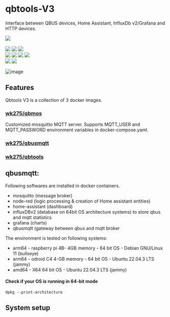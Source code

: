 # qbtools-V3
Interface between QBUS devices, Home Assistant, InfluxDb v2/Grafana and HTTP devices.

![](https://img.shields.io/badge/release-v3.0-blue) <br/>                  
![](https://img.shields.io/badge/arch-arm64-yellow)
![](https://img.shields.io/badge/-amd64-yellow)
![](https://img.shields.io/badge/-i386-yellow) <br/>
![](https://img.shields.io/badge/interfaces-qbus_devices-green)
![](https://img.shields.io/badge/-home_assistant_devices-green)
![](https://img.shields.io/badge/-influxDB_v2/grafana_statistics-green)
![](https://img.shields.io/badge/-http_devices-green) <br/>
![](https://img.shields.io/badge/prerequisites-docker-red)
![](https://img.shields.io/badge/-docker--compose-red)

![image](https://github.com/wk275/qbtools-V3/assets/55239601/a0e55525-3bd6-4f78-9bab-c3cfd865ef1f)


## Features 
Qbtools V3 is a collection of 3 docker images.

### <a href="https://hub.docker.com/r/wk275/qbmos">wk275/qbmos</a>
Customized mosquitto MQTT server.
Supports MQTT_USER and MQTT_PASSWORD environment variables in docker-compose.yaml.

### <a href="https://hub.docker.com/r/wk275/qbusmqtt">wk275/qbusmqtt</a>

### <a href="https://hub.docker.com/r/wk275/qbtools">wk275/qbtools</a>


## qbusmqtt: 

Following softwares are installed in docker containers.
- mosquitto (message broker)
- node-red (logic processing & creation of Home assistant entities)
- home-assistant (dashboard)
- influxDBv2 (database on 64bit OS architecture systems)  to store qbus and mqtt statistics
- grafana (charts)
- qbusmqtt (gateway between qbus and mqtt broker

The environment is tested on following systems:
- arm64 - raspberry pi 4B- 4GB memory - 64 bit OS - Debian GNU/Linux 11 (bullseye)
- arm64 - odroid C4 4-GB memory - 64 bit OS - Ubuntu 22.04.3 LTS (jammy)
- amd64 - X64 64 bit OS - Ubuntu 22.04.3 LTS (jammy)

#### Check if your OS is running in 64-bit mode
```
dpkg --print-architecture
```

## System setup

